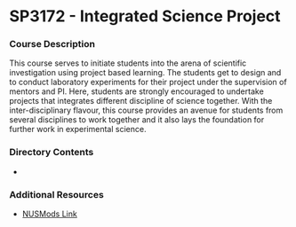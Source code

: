 # SP3172 - Integrated Science Project

### Course Description
This course serves to initiate students into the arena of scientific
investigation using project based learning. The students get to design and to
conduct laboratory experiments for their project under the supervision of
mentors and PI. Here, students are strongly encouraged to undertake projects
that integrates different discipline of science together. With the
inter-disciplinary flavour, this course provides an avenue for students from
several disciplines to work together and it also lays the foundation for further
work in experimental science.

### Directory Contents
- 

### Additional Resources
- [NUSMods Link](https://nusmods.com/courses/SP3172/integrated-science-project)
